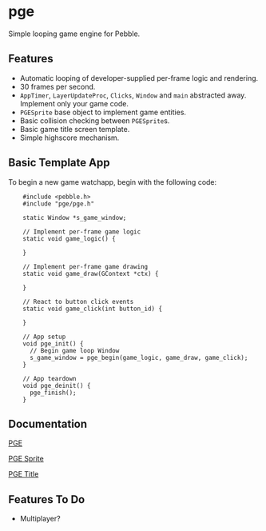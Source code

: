 # pge

Simple looping game engine for Pebble.

## Features

- Automatic looping of developer-supplied per-frame logic and rendering.
- 30 frames per second.
- `AppTimer`, `LayerUpdateProc`, `Clicks`, `Window` and `main` abstracted away.
  Implement only your game code.
- `PGESprite` base object to implement game entities.
- Basic collision checking between `PGESprite`s.
- Basic game title screen template.
- Simple highscore mechanism.

## Basic Template App

To begin a new game watchapp, begin with the following code:

        #include <pebble.h>
        #include "pge/pge.h"

        static Window *s_game_window;

        // Implement per-frame game logic
        static void game_logic() {

        }

        // Implement per-frame game drawing
        static void game_draw(GContext *ctx) {

        }

        // React to button click events
        static void game_click(int button_id) {

        }

        // App setup 
        void pge_init() {
          // Begin game loop Window
          s_game_window = pge_begin(game_logic, game_draw, game_click);
        }

        // App teardown
        void pge_deinit() {
          pge_finish();
        }

## Documentation

[PGE](docs/pge.md)

[PGE Sprite](docs/pge_sprite.md)

[PGE Title](docs/pge_title.md)

## Features To Do

- Multiplayer?
